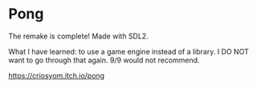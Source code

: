 # Pong

The remake is complete! Made with SDL2.

What I have learned: to use a game engine instead of a library. I DO NOT want to go through that again. 9/9 would not recommend.

https://criosyom.itch.io/pong
